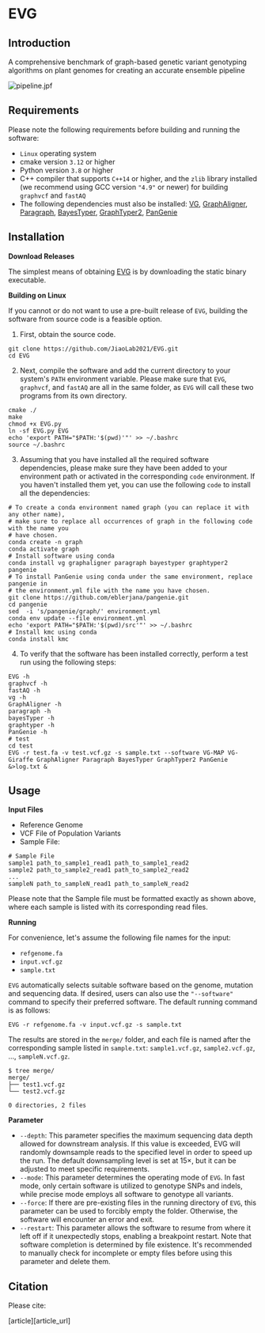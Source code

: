 # EVG

## Introduction

A comprehensive benchmark of graph-based genetic variant genotyping algorithms on plant genomes for creating an accurate ensemble pipeline

![pipeline.jpf](fig/pipeline.jpf)

## Requirements

[VG_url]: https://github.com/vgteam/vg
[GraphAligner_url]: https://github.com/maickrau/GraphAligner
[Paragraph_url]: https://github.com/Illumina/paragraph
[BayesTyper_url]: https://github.com/bioinformatics-centre/BayesTyper
[GraphTyper2_url]: https://github.com/DecodeGenetics/graphtyper
[PanGenie_url]: https://github.com/eblerjana/pangenie

Please note the following requirements before building and running the software:

* `Linux` operating system
* cmake version `3.12` or higher
* Python version `3.8` or higher
* C++ compiler that supports `C++14` or higher, and the `zlib` library installed (we recommend using GCC version `"4.9"` or newer) for building `graphvcf` and `fastAQ`
* The following dependencies must also be installed: [VG][VG_url], [GraphAligner][GraphAligner_url], [Paragraph][Paragraph_url], [BayesTyper][BayesTyper_url], [GraphTyper2][GraphTyper2_url], [PanGenie][PanGenie_url]

## Installation

**Download Releases**

[EVG_url]: https://github.com/JiaoLab2021/EVG/releases/download/v1.0.1/EVG.tar.gz

The simplest means of obtaining [EVG][EVG_url] is by downloading the static binary executable.

**Building on Linux**

If you cannot or do not want to use a pre-built release of `EVG`, building the software from source code is a feasible option.

1. First, obtain the source code.

```shell
git clone https://github.com/JiaoLab2021/EVG.git
cd EVG
```

2. Next, compile the software and add the current directory to your system's `PATH` environment variable. Please make sure that `EVG`, `graphvcf`, and `fastAQ` are all in the same folder, as `EVG` will call these two programs from its own directory.

```shell
cmake ./
make
chmod +x EVG.py
ln -sf EVG.py EVG
echo 'export PATH="$PATH:'$(pwd)'"' >> ~/.bashrc
source ~/.bashrc
```

3. Assuming that you have installed all the required software dependencies, please make sure they have been added to your environment path or activated in the corresponding `code` environment. If you haven't installed them yet, you can use the following `code` to install all the dependencies:

```shell
# To create a conda environment named graph (you can replace it with any other name), 
# make sure to replace all occurrences of graph in the following code with the name you 
# have chosen.
conda create -n graph
conda activate graph
# Install software using conda
conda install vg graphaligner paragraph bayestyper graphtyper2 pangenie
# To install PanGenie using conda under the same environment, replace pangenie in 
# the environment.yml file with the name you have chosen.
git clone https://github.com/eblerjana/pangenie.git
cd pangenie
sed  -i 's/pangenie/graph/' environment.yml
conda env update --file environment.yml
echo 'export PATH="$PATH:'$(pwd)/src'"' >> ~/.bashrc
# Install kmc using conda
conda install kmc
```

4. To verify that the software has been installed correctly, perform a test run using the following steps:

```shell
EVG -h
graphvcf -h
fastAQ -h
vg -h
GraphAligner -h
paragraph -h
bayesTyper -h
graphtyper -h
PanGenie -h
# test
cd test
EVG -r test.fa -v test.vcf.gz -s sample.txt --software VG-MAP VG-Giraffe GraphAligner Paragraph BayesTyper GraphTyper2 PanGenie &>log.txt &
```

## Usage

**Input Files**

* Reference Genome
* VCF File of Population Variants
* Sample File:

```shell
# Sample File
sample1 path_to_sample1_read1 path_to_sample1_read2
sample2 path_to_sample2_read1 path_to_sample2_read2
...
sampleN path_to_sampleN_read1 path_to_sampleN_read2
```

Please note that the Sample file must be formatted exactly as shown above, where each sample is listed with its corresponding read files.

**Running**

For convenience, let's assume the following file names for the input:

* `refgenome.fa`
* `input.vcf.gz`
* `sample.txt`

`EVG` automatically selects suitable software based on the genome, mutation and sequencing data. If desired, users can also use the `"--software"` command to specify their preferred software. The default running command is as follows:

```shell
EVG -r refgenome.fa -v input.vcf.gz -s sample.txt
```

The results are stored in the `merge/` folder, and each file is named after the corresponding sample listed in `sample.txt`: `sample1.vcf.gz`, `sample2.vcf.gz`, ..., `sampleN.vcf.gz`.

```shell
$ tree merge/
merge/
├── test1.vcf.gz
└── test2.vcf.gz

0 directories, 2 files
```

**Parameter**

* `--depth`: This parameter specifies the maximum sequencing data depth allowed for downstream analysis. If this value is exceeded, EVG will randomly downsample reads to the specified level in order to speed up the run. The default downsampling level is set at 15×, but it can be adjusted to meet specific requirements.
* `--mode`: This parameter determines the operating mode of `EVG`. In fast mode, only certain software is utilized to genotype SNPs and indels, while precise mode employs all software to genotype all variants.
* `--force`: If there are pre-existing files in the running directory of `EVG`, this parameter can be used to forcibly empty the folder. Otherwise, the software will encounter an error and exit.
* `--restart`: This parameter allows the software to resume from where it left off if it unexpectedly stops, enabling a breakpoint restart. Note that software completion is determined by file existence. It's recommended to manually check for incomplete or empty files before using this parameter and delete them.

## Citation

Please cite:

[article][article_url]
